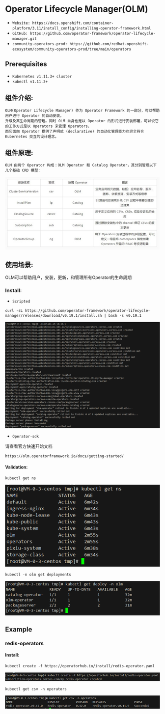 # Operator Lifecycle Manager(OLM)

- `Website: https://docs.openshift.com/container-platform/3.11/install_config/installing-operator-framework.html`
- `GitHub: https://github.com/operator-framework/operator-lifecycle-manager.git`
- `community-operators-prod: https://github.com/redhat-openshift-ecosystem/community-operators-prod/tree/main/operators`

## Prerequisites
- `Kubernetes v1.11.3+ cluster`
- `kubectl v1.11.3+`

## 组件介绍:
```text
OLM(Operator Lifecycle Manager) 作为 Operator Framework 的一部分，可以帮助用户进行 Operator 的自动安装，
升级及其生命周期的管理。同时 OLM 自身也是以 Operator 的形式进行安装部署，可以说它的工作方式是以 Operators 来管理 Operators，
而它面向 Operator 提供了声明式 (declarative) 的自动化管理能力也完全符合 Kubernetes 交互的设计理念。
```

## 组件原理:
```text
OLM 由两个 Operator 构成：OLM Operator 和 Catalog Operator，其分别管理以下几个基础 CRD 模型：
```
![img.png](img/1.jpg)

## 使用场景:
OLM可以帮助用户，安装，更新，和管理所有Operator的生命周期

### Install:
- `Scripted`
```text
curl -sL https://github.com/operator-framework/operator-lifecycle-manager/releases/download/v0.19.1/install.sh | bash -s v0.19.1
```
![img](img/install.png)

- `Operator-sdk`

请查看官方快速开始文档
```text
https://olm.operatorframework.io/docs/getting-started/
```

#### Validation:
```text
kubectl get ns
```
![img](img/ns.png)
```text
kubectl -n olm get deployments
```
![img](img/deploy.png)

## Example

### redis-operators

#### Install:
```text
kubectl create -f https://operatorhub.io/install/redis-operator.yaml
```
![img](img/redis-operators.png)
```text
kubectl get csv -n operators
```
![img](img/csv.png)
